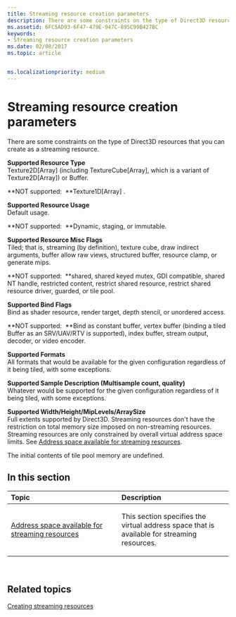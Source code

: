 ```yaml
---
title: Streaming resource creation parameters
description: There are some constraints on the type of Direct3D resources that you can create as a streaming resource.
ms.assetid: 6FC5AD93-6F47-479E-947C-895C99B427BC
keywords:
- Streaming resource creation parameters
ms.date: 02/08/2017
ms.topic: article


ms.localizationpriority: medium
---
```

# Streaming resource creation parameters


There are some constraints on the type of Direct3D resources that you can create as a streaming resource.

<span id="Supported-Resource-Type"></span><span id="supported-resource-type"></span><span id="SUPPORTED-RESOURCE-TYPE"></span>**Supported Resource Type**  
Texture2D\[Array\] (including TextureCube\[Array\], which is a variant of Texture2D\[Array\]) or Buffer.

**NOT supported:  **Texture1D\[Array\] .

<span id="Supported-Resource-Usage"></span><span id="supported-resource-usage"></span><span id="SUPPORTED-RESOURCE-USAGE"></span>**Supported Resource Usage**  
Default usage.

**NOT supported:  **Dynamic, staging, or immutable.

<span id="Supported-Resource-Misc-Flags"></span><span id="supported-resource-misc-flags"></span><span id="SUPPORTED-RESOURCE-MISC-FLAGS"></span>**Supported Resource Misc Flags**  
Tiled; that is, streaming (by definition), texture cube, draw indirect arguments, buffer allow raw views, structured buffer, resource clamp, or generate mips.

**NOT supported:  **shared, shared keyed mutex, GDI compatible, shared NT handle, restricted content, restrict shared resource, restrict shared resource driver, guarded, or tile pool.

<span id="Supported-Bind-Flags"></span><span id="supported-bind-flags"></span><span id="SUPPORTED-BIND-FLAGS"></span>**Supported Bind Flags**  
Bind as shader resource, render target, depth stencil, or unordered access.

**NOT supported:  **Bind as constant buffer, vertex buffer (binding a tiled Buffer as an SRV/UAV/RTV is supported), index buffer, stream output, decoder, or video encoder.

<span id="Supported-Formats"></span><span id="supported-formats"></span><span id="SUPPORTED-FORMATS"></span>**Supported Formats**  
All formats that would be available for the given configuration regardless of it being tiled, with some exceptions.

<span id="Supported-Sample-Description--Multisample-count--quality-"></span><span id="supported-sample-description--multisample-count--quality-"></span><span id="SUPPORTED-SAMPLE-DESCRIPTION--MULTISAMPLE-COUNT--QUALITY-"></span>**Supported Sample Description (Multisample count, quality)**  
Whatever would be supported for the given configuration regardless of it being tiled, with some exceptions.

<span id="Supported-Width-Height-MipLevels-ArraySize"></span><span id="supported-width-height-miplevels-arraysize"></span><span id="SUPPORTED-WIDTH-HEIGHT-MIPLEVELS-ARRAYSIZE"></span>**Supported Width/Height/MipLevels/ArraySize**  
Full extents supported by Direct3D. Streaming resources don't have the restriction on total memory size imposed on non-streaming resources. Streaming resources are only constrained by overall virtual address space limits. See [Address space available for streaming resources](address-space-available-for-streaming-resources.md).

The initial contents of tile pool memory are undefined.

## <span id="in-this-section"></span>In this section


<table>
<colgroup>
<col width="50%" />
<col width="50%" />
</colgroup>
<thead>
<tr class="header">
<th align="left">Topic</th>
<th align="left">Description</th>
</tr>
</thead>
<tbody>
<tr class="odd">
<td align="left"><p><a href="address-space-available-for-streaming-resources.md">Address space available for streaming resources</a></p></td>
<td align="left"><p>This section specifies the virtual address space that is available for streaming resources.</p></td>
</tr>
</tbody>
</table>

 

## <span id="related-topics"></span>Related topics


[Creating streaming resources](creating-streaming-resources.md)

 

 




